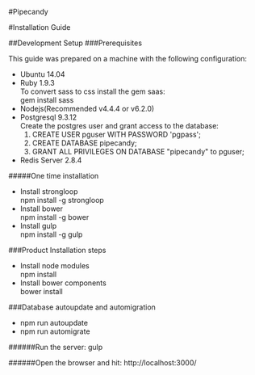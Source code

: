 #Pipecandy

#Installation Guide

##Development Setup
###Prerequisites

This guide was prepared on a machine with the following configuration:

* Ubuntu 14.04
* Ruby 1.9.3  
  To convert sass to css install the gem saas:  
    gem install sass
* Nodejs(Recommended v4.4.4 or v6.2.0)  
* Postgresql 9.3.12  
  Create the postgres user and grant access to the database:  
  1. CREATE USER pguser WITH PASSWORD 'pgpass';
  2. CREATE DATABASE pipecandy;
  3. GRANT ALL PRIVILEGES ON DATABASE "pipecandy" to pguser;
* Redis Server 2.8.4

#####One time installation
* Install strongloop  
  npm install -g strongloop
* Install bower  
  npm install -g bower
* Install gulp  
  npm install -g gulp

###Product Installation steps  
* Install node modules  
  npm install
* Install bower components  
  bower install

###Database autoupdate and automigration
* npm run autoupdate
* npm run automigrate

######Run the server:
gulp

######Open the browser and hit:
http://localhost:3000/
